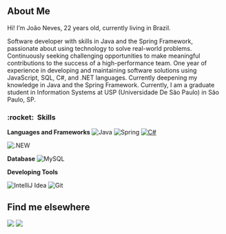 ## About Me

Hi! I’m João Neves, 22 years old, currently living in Brazil.


Software developer with skills in Java and the Spring Framework, passionate about using technology to solve real-world problems.  Continuously seeking challenging opportunities to make meaningful contributions to the success of a high-performance team.  One year of experience in developing and maintaining software solutions using JavaScript, SQL, C#, and .NET languages. Currently deepening my knowledge in Java and the Spring Framework.
Currently, I am a graduate student in Information Systems at USP (Universidade De São Paulo) in São Paulo, SP.


<h3> :rocket: &nbsp;Skills </h3>

**Languages and Frameworks**
  ![Java](https://img.shields.io/badge/Java-ED8B00?style=for-the-badge&logo=Java&logoColor=white)
  ![Spring](https://img.shields.io/badge/Spring-6DB33F?style=for-the-badge&logo=spring&logoColor=white)
  [![C#](https://img.shields.io/badge/C%23-239120?style=for-the-badge&logo=c-sharp&logoColor=white)](https://docs.microsoft.com/en-us/dotnet/csharp/)

  ![.NEW](https://upload.wikimedia.org/wikipedia/commons/thumb/7/7d/Microsoft_.NET_logo.svg/800px-Microsoft_.NET_logo.svg.png)
  
**Database**
  ![MySQL](https://img.shields.io/badge/MySQL-133331?style=for-the-badge&logo=mysql&logoColor=white)

**Developing Tools**

  ![IntelliJ Idea](https://img.shields.io/badge/IntelliJ_IDEA-000000.svg?style=for-the-badge&logo=intellij-idea&logoColor=white)
  ![Git](https://img.shields.io/badge/GIT-E44C30?style=for-the-badge&logo=git&logoColor=white)
  

## Find me elsewhere

  <a href = "mailto:joaopedro.n@outlook.com.br" target="_blank"><img src="https://img.shields.io/badge/Microsoft_Outlook-0078D4?style=for-the-badge&logo=microsoft-outlook&logoColor=white" target="_blank"></a>
  <a href="https://www.linkedin.com/in/jo%C3%A3o-neves-42342a199/" target="_blank"><img src="https://img.shields.io/badge/-LinkedIn-%230077B5?style=for-the-badge&logo=linkedin&logoColor=white" target="_blank"></a> 

